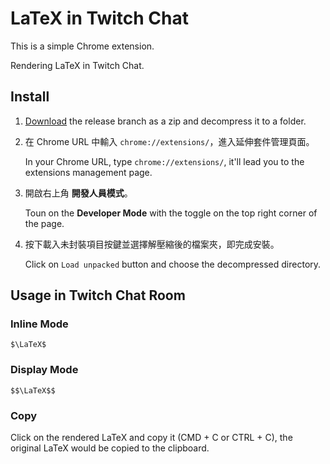 # LaTeX in Twitch Chat

This is a simple Chrome extension.

Rendering LaTeX in Twitch Chat.

## Install

1. [Download](https://github.com/RintarouTW/LaTeX4TwitchChat/zipball/release) the release branch as a zip and decompress it to a folder.

2. 在 Chrome URL 中輸入 `chrome://extensions/`，進入延伸套件管理頁面。

   In your Chrome URL, type `chrome://extensions/`, it'll lead you to the extensions management page.
3. 開啟右上角 **開發人員模式**。

   Toun on the **Developer Mode** with the toggle on the top right corner of the page.
4. 按下載入未封裝項目按鍵並選擇解壓縮後的檔案夾，即完成安裝。

   Click on `Load unpacked`  button and choose the decompressed directory.

## Usage in Twitch Chat Room

### Inline Mode

```
$\LaTeX$
```

### Display Mode

```
$$\LaTeX$$
```

### Copy

Click on the rendered LaTeX and copy it (CMD + C or CTRL + C), the original LaTeX would be copied to the clipboard.
